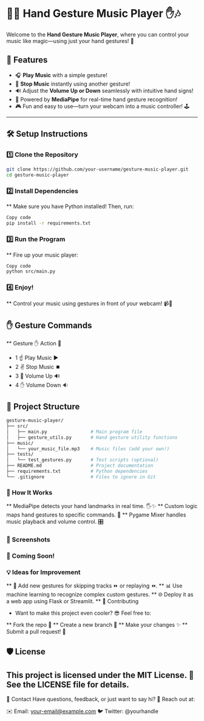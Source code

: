 # 🎵✨ Hand Gesture Music Player ✋🎶

Welcome to the **Hand Gesture Music Player**, where you can control your music like magic—using just your hand gestures! 🚀

## 🌟 Features
- 🎧 **Play Music** with a simple gesture!
- 🛑 **Stop Music** instantly using another gesture!
- 🔊 Adjust the **Volume Up or Down** seamlessly with intuitive hand signs!
- 🎥 Powered by **MediaPipe** for real-time hand gesture recognition!
- 🎮 Fun and easy to use—turn your webcam into a music controller! 🕹️

---

## 🛠️ Setup Instructions

### 1️⃣ **Clone the Repository**
```bash
git clone https://github.com/your-username/gesture-music-player.git
cd gesture-music-player
```

### 2️⃣ Install Dependencies
** Make sure you have Python installed! Then, run:

```bash
Copy code
pip install -r requirements.txt
```

### 3️⃣ Run the Program
** Fire up your music player:

```bash
Copy code
python src/main.py
```

### 4️⃣ Enjoy!
** Control your music using gestures in front of your webcam! 📹🎉

## ✋ Gesture Commands
** Gesture ✋	Action 🎵
* 1 ☝️	Play Music ▶️
* 2 ✌️	Stop Music ⏹️
* 3 🤟	Volume Up 🔊
* 4 ✋	Volume Down 🔉
## 📂 Project Structure
```bash
gesture-music-player/
├── src/
│   ├── main.py                # Main program file
│   ├── gesture_utils.py       # Hand gesture utility functions
├── music/
│   └── your_music_file.mp3    # Music files (add your own!)
├── tests/
│   └── test_gestures.py       # Test scripts (optional)
├── README.md                  # Project documentation
├── requirements.txt           # Python dependencies
└── .gitignore                 # Files to ignore in Git
```
### 🧠 How It Works
** MediaPipe detects your hand landmarks in real time. 🖐️✨
** Custom logic maps hand gestures to specific commands. 🧩
** Pygame Mixer handles music playback and volume control. 🎛️
### 📸 Screenshots


### 🎥 Coming Soon!


### 💡 Ideas for Improvement
** 🧪 Add new gestures for skipping tracks ⏩ or replaying ⏪.
** 📊 Use machine learning to recognize complex custom gestures.
** 🌐 Deploy it as a web app using Flask or Streamlit.
** 🤝 Contributing
* Want to make this project even cooler? 😎 Feel free to:

** Fork the repo 🍴
** Create a new branch 🌿
** Make your changes ✨
** Submit a pull request! 🚀
## 🛡️ License
## This project is licensed under the MIT License. 📜 See the LICENSE file for details.

💬 Contact
Have questions, feedback, or just want to say hi? 👋 Reach out at:

✉️ Email: your-email@example.com
🐦 Twitter: @yourhandle
